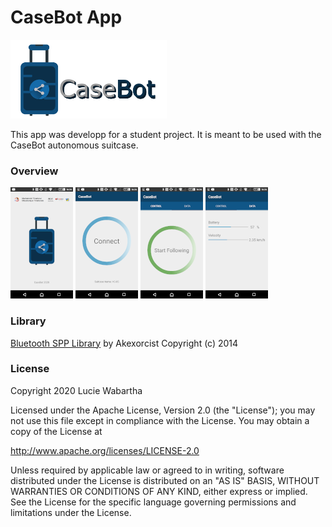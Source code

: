 # CaseBot App

![](images/casebot_logo.png)

This app was developp for a student project. It is meant to be used with the CaseBot autonomous suitcase.

### Overview

![](images/casebot_splashscreen.png)
![](images/casebot_connect.png)
![](images/casebot_control.png)
![](images/casebot_data.png)



### Library

[Bluetooth SPP Library](https://github.com/akexorcist/BluetoothSPPLibrary) by Akexorcist Copyright (c) 2014

### License

Copyright 2020 Lucie Wabartha

   Licensed under the Apache License, Version 2.0 (the "License");
   you may not use this file except in compliance with the License.
   You may obtain a copy of the License at

   http://www.apache.org/licenses/LICENSE-2.0

   Unless required by applicable law or agreed to in writing, software
   distributed under the License is distributed on an "AS IS" BASIS,
   WITHOUT WARRANTIES OR CONDITIONS OF ANY KIND, either express or implied.
   See the License for the specific language governing permissions and
   limitations under the License.

